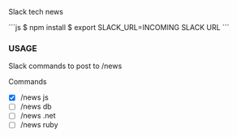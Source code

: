 Slack tech news

´´´js
$ npm install
$ export SLACK_URL=INCOMING SLACK URL
´´´

### USAGE
Slack commands to post to /news

Commands
- [x] /news js
- [ ] /news db
- [ ] /news .net
- [ ] /news ruby